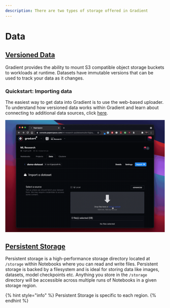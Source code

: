 ```yaml
---
description: There are two types of storage offered in Gradient
---
```


# Data

## [Versioned Data](private-datasets-repository/)

Gradient provides the ability to mount S3 compatible object storage buckets to workloads at runtime. Datasets have immutable versions that can be used to track your data as it changes.

### Quickstart: Importing data

The easiest way to get data into Gradient is to use the web-based uploader. To understand how versioned data works within Gradient and learn about connecting to additional data sources, click [here](private-datasets-repository/).

![](../../.gitbook/assets/2021-04-29-23-33-22.2021-04-29-23_41_13.gif)

## [Persistent Storage](persistent-storage.md)

Persistent storage is a high-performance storage directory located at `/storage` within Notebooks where you can read and write files. Persistent storage is backed by a filesystem and is ideal for storing data like images, datasets, model checkpoints etc. Anything you store in the `/storage` directory will be accessible across multiple runs of Notebooks in a given storage region.

{% hint style="info" %}
Persistent Storage is specific to each region.
{% endhint %}

